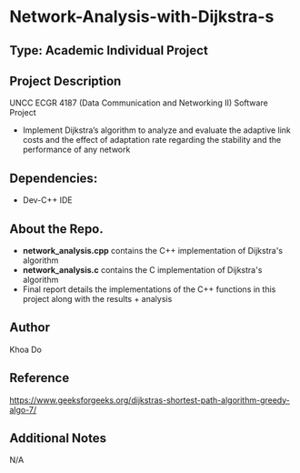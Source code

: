 # Network-Analysis-with-Dijkstra-s

## Type: Academic Individual Project

## Project Description
UNCC ECGR 4187 (Data Communication and Networking II) Software Project
  - Implement Dijkstra’s algorithm to analyze and evaluate the adaptive link costs and the effect of adaptation rate regarding the stability and the performance of any network

## Dependencies:
  - Dev-C++ IDE

## About the Repo.
  - **network_analysis.cpp** contains the C++ implementation of Dijkstra's algorithm
  - **network_analysis.c** contains the C implementation of Dijkstra's algorithm
  - Final report details the implementations of the C++ functions in this project along with the results + analysis

## Author
Khoa Do

## Reference
https://www.geeksforgeeks.org/dijkstras-shortest-path-algorithm-greedy-algo-7/

## Additional Notes
N/A
